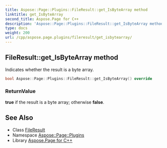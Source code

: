 ```yaml
---
title: Aspose::Page::Plugins::FileResult::get_IsByteArray method
linktitle: get_IsByteArray
second_title: Aspose.Page for C++
description: 'Aspose::Page::Plugins::FileResult::get_IsByteArray method. Indicates whether the result is a byte array in C++.'
type: docs
weight: 200
url: /cpp/aspose.page.plugins/fileresult/get_isbytearray/
---
```

## FileResult::get_IsByteArray method


Indicates whether the result is a byte array.

```cpp
bool Aspose::Page::Plugins::FileResult::get_IsByteArray() override
```


### ReturnValue

**true** if the result is a byte array; otherwise **false**.

## See Also

* Class [FileResult](../)
* Namespace [Aspose::Page::Plugins](../../)
* Library [Aspose.Page for C++](../../../)

